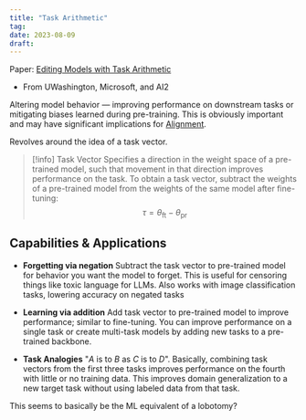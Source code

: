 ```yaml
---
title: "Task Arithmetic"
tag:
date: 2023-08-09
draft:
---
```


Paper: [Editing Models with Task Arithmetic](https://arxiv.org/abs/2212.04089)
- From UWashington, Microsoft, and AI2

Altering model behavior — improving performance on downstream tasks or mitigating biases learned during pre-training. This is obviously important and may have significant implications for [Alignment](Alignment).

Revolves around the idea of a task vector.

>[!info] Task Vector
>Specifies a direction in the weight space of a pre-trained model, such that movement in that direction improves performance on the task.
>To obtain a task vector, subtract the weights of a pre-trained model from the weights of the same model after fine-tuning: $$\tau = \theta_{\text{ft}} - \theta_{\text{pr}}$$

## Capabilities & Applications

- **Forgetting via negation**
	Subtract the task vector to pre-trained model for behavior you want the model to forget. This is useful for censoring things like toxic language for LLMs. Also works with image classification tasks, lowering accuracy on negated tasks
	
- **Learning via addition**
	Add task vector to pre-trained model to improve performance; similar to fine-tuning. You can improve performance on a single task or create multi-task models by adding new tasks to a pre-trained backbone.
	
- **Task Analogies**
	"*A* is to *B* as *C* is to *D*". Basically, combining task vectors from the first three tasks improves performance on the fourth with little or no training data. This improves domain generalization to a new target task without using labeled data from that task.

This seems to basically be the ML equivalent of a lobotomy?